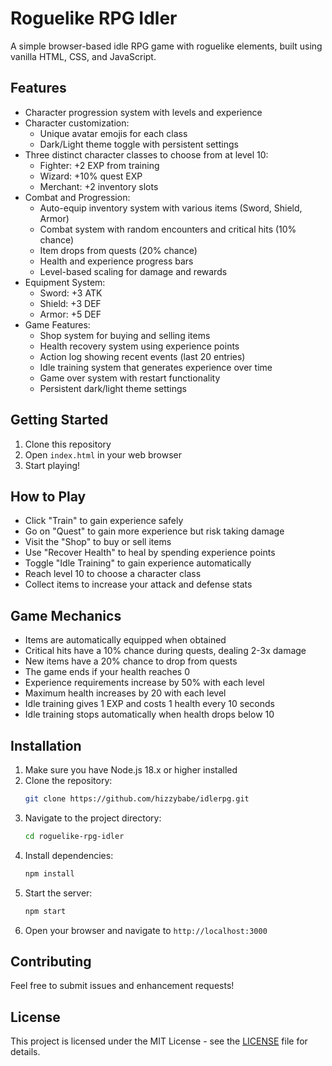 # Roguelike RPG Idler

A simple browser-based idle RPG game with roguelike elements, built using vanilla HTML, CSS, and JavaScript.

## Features

- Character progression system with levels and experience
- Character customization:
  - Unique avatar emojis for each class
  - Dark/Light theme toggle with persistent settings
- Three distinct character classes to choose from at level 10:
  - Fighter: +2 EXP from training
  - Wizard: +10% quest EXP
  - Merchant: +2 inventory slots
- Combat and Progression:
  - Auto-equip inventory system with various items (Sword, Shield, Armor)
  - Combat system with random encounters and critical hits (10% chance)
  - Item drops from quests (20% chance)
  - Health and experience progress bars
  - Level-based scaling for damage and rewards
- Equipment System:
  - Sword: +3 ATK
  - Shield: +3 DEF
  - Armor: +5 DEF
- Game Features:
  - Shop system for buying and selling items
  - Health recovery system using experience points
  - Action log showing recent events (last 20 entries)
  - Idle training system that generates experience over time
  - Game over system with restart functionality
  - Persistent dark/light theme settings

## Getting Started

1. Clone this repository
2. Open `index.html` in your web browser
3. Start playing!

## How to Play

- Click "Train" to gain experience safely
- Go on "Quest" to gain more experience but risk taking damage
- Visit the "Shop" to buy or sell items
- Use "Recover Health" to heal by spending experience points
- Toggle "Idle Training" to gain experience automatically
- Reach level 10 to choose a character class
- Collect items to increase your attack and defense stats

## Game Mechanics

- Items are automatically equipped when obtained
- Critical hits have a 10% chance during quests, dealing 2-3x damage
- New items have a 20% chance to drop from quests
- The game ends if your health reaches 0
- Experience requirements increase by 50% with each level
- Maximum health increases by 20 with each level
- Idle training gives 1 EXP and costs 1 health every 10 seconds
- Idle training stops automatically when health drops below 10

## Installation

1. Make sure you have Node.js 18.x or higher installed
2. Clone the repository:
   ```bash
   git clone https://github.com/hizzybabe/idlerpg.git
   ```
3. Navigate to the project directory:
   ```bash
   cd roguelike-rpg-idler
   ```
4. Install dependencies:
   ```bash
   npm install
   ```
5. Start the server:
   ```bash
   npm start
   ```
6. Open your browser and navigate to `http://localhost:3000`

## Contributing

Feel free to submit issues and enhancement requests!

## License

This project is licensed under the MIT License - see the [LICENSE](LICENSE) file for details.